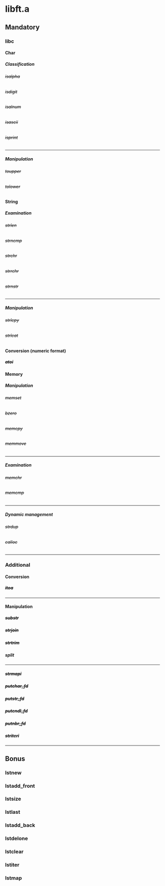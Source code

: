 # **libft.a**

## **Mandatory**
### **libc**

#### **Char**

##### Classification
###### ~~isalpha~~
###### ~~isdigit~~
###### ~~isalnum~~
###### ~~isascii~~
###### ~~isprint~~
---
##### Manipulation
###### ~~toupper~~
###### ~~tolower~~

#### **String**

##### Examination
###### ~~strlen~~
###### ~~strncmp~~
###### ~~strchr~~
###### ~~strrchr~~
###### ~~strnstr~~
---
##### Manipulation
###### ~~strlcpy~~
###### ~~strlcat~~

#### **Conversion (numeric format)**
##### ~~atoi~~

#### **Memory**

##### Manipulation
###### ~~memset~~
###### ~~bzero~~
###### ~~memcpy~~
###### ~~memmove~~
---
##### Examination
###### ~~memchr~~
###### ~~memcmp~~
---
##### Dynamic management
###### ~~strdup~~
###### ~~calloc~~
___

### **Additional**

#### **Conversion**
##### ~~itoa~~
---
#### **Manipulation**
##### ~~substr~~
##### ~~strjoin~~
##### ~~strtrim~~
##### split
---
####
##### ~~strmapi~~
##### ~~putchar_fd~~
##### ~~putstr_fd~~
##### ~~putendl_fd~~
##### ~~putnbr_fd~~
##### ~~striteri~~
___

## **Bonus**
### lstnew
### lstadd_front
### lstsize
### lstlast
### lstadd_back
### lstdelone
### lstclear
### lstiter
### lstmap